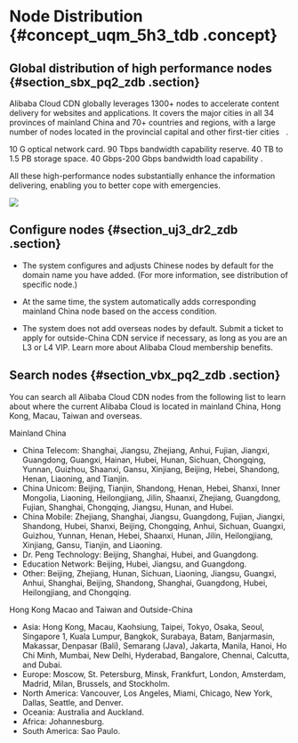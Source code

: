 # Node Distribution {#concept_uqm_5h3_tdb .concept}

## Global distribution of high performance nodes {#section_sbx_pq2_zdb .section}

Alibaba Cloud CDN globally leverages 1300+ nodes to accelerate content delivery for websites and applications. It covers the major cities in all 34 provinces of mainland China and 70+ countries and regions, with a large number of nodes located in the provincial capital and other first-tier cities   .

10 G optical network card. 90 Tbps bandwidth capability reserve. 40 TB to 1.5 PB storage space. 40 Gbps-200 Gbps bandwidth load capability .

All these high-performance nodes substantially enhance the information delivering, enabling you to better cope with emergencies.

![](http://static-aliyun-doc.oss-cn-hangzhou.aliyuncs.com/assets/img/5099/4887_en-US.png)

## Configure nodes {#section_uj3_dr2_zdb .section}

-   The system configures and adjusts Chinese nodes by default for the domain name you have added. \(For more information, see distribution of specific node.\)

-   At the same time, the system automatically adds corresponding mainland China node based on the access condition.

-   The system does not add overseas nodes by default. Submit a ticket to apply for outside-China CDN service if necessary, as long as you are an L3 or L4 VIP. Learn more about Alibaba Cloud membership benefits.


## Search nodes {#section_vbx_pq2_zdb .section}

You can search all Alibaba Cloud CDN nodes from the following list to learn about where the current Alibaba Cloud is located in mainland China, Hong Kong, Macau, Taiwan and overseas.

Mainland China

-   China Telecom: Shanghai, Jiangsu, Zhejiang, Anhui, Fujian, Jiangxi, Guangdong, Guangxi, Hainan, Hubei, Hunan, Sichuan, Chongqing, Yunnan, Guizhou, Shaanxi, Gansu, Xinjiang, Beijing, Hebei, Shandong, Henan, Liaoning, and Tianjin.
-   China Unicom: Beijing, Tianjin, Shandong, Henan, Hebei, Shanxi, Inner Mongolia, Liaoning, Heilongjiang, Jilin, Shaanxi, Zhejiang, Guangdong, Fujian, Shanghai, Chongqing, Jiangsu, Hunan, and Hubei.
-   China Mobile: Zhejiang, Shanghai, Jiangsu, Guangdong, Fujian, Jiangxi, Shandong, Hubei, Shanxi, Beijing, Chongqing, Anhui, Sichuan, Guangxi, Guizhou, Yunnan, Henan, Hebei, Shaanxi, Hunan, Jilin, Heilongjiang, Xinjiang, Gansu, Tianjin, and Liaoning.
-   Dr. Peng Technology: Beijing, Shanghai, Hubei, and Guangdong.
-   Education Network: Beijing, Hubei, Jiangsu, and Guangdong.
-   Other: Beijing, Zhejiang, Hunan, Sichuan, Liaoning, Jiangsu, Guangxi, Anhui, Shanghai, Beijing, Shandong, Shanghai, Guangdong, Hubei, Heilongjiang, and Chongqing.

Hong Kong Macao and Taiwan and Outside-China

-   Asia: Hong Kong, Macau, Kaohsiung, Taipei, Tokyo, Osaka, Seoul, Singapore 1, Kuala Lumpur, Bangkok, Surabaya, Batam, Banjarmasin, Makassar, Denpasar \(Bali\), Semarang \(Java\), Jakarta, Manila, Hanoi, Ho Chi Minh, Mumbai, New Delhi, Hyderabad, Bangalore, Chennai, Calcutta, and Dubai.
-   Europe: Moscow, St. Petersburg, Minsk, Frankfurt, London, Amsterdam, Madrid, Milan, Brussels, and Stockholm.
-   North America: Vancouver, Los Angeles, Miami, Chicago, New York, Dallas, Seattle, and Denver.
-   Oceania: Australia and Auckland.
-   Africa: Johannesburg.
-   South America: Sao Paulo.

